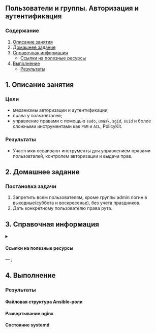 ## Пользователи и группы. Авторизация и аутентификация
### Содержание
1. [Описание занятия](#description)  
2. [Домашнее задание](#homework)  
3. [Справочная информация](#info)  
    - [Ссылки на полезные ресурсы](#links)
4. [Выполнение](#exec)  
    - [Результаты](#result)   

## 1. Описание занятия <a name="description"></a>
### Цели
- механизмы авторизации и аутентификации;  
- права у пользовталей;  
- управление правами с помощью `sudo`, `umask`, `sgid`, `suid` и более сложными инструментами как `PAM` и `ACL`, PolicyKit.  

### Результаты  
- Участники осваивают инструменты для управлением правами пользовталей, контролем авторизации и выдачи прав.  

## 2. Домашнее задание  <a name="homework"></a>
### Постановка задачи 
1. Запретить всем пользователям, кроме группы admin логин в выходные(суббота и воскресенье), без учета праздников.  
2. Дать конкретному пользователю права рута.  

## 3. Справочная информация <a name="info"></a>  

<details>
    <summary></summary>
    
`/etc/shadow` — системный файл с паролями пользователей;  
`/etc/login.defs` — файл, в котором можно настроить в т.ч. и `UID` (мин. и макс. значения, обычно `UID` < 1000 назначаются системным пользователям);  
`/etc/shells` — доступные командные оболочки;  
`/etc/securetty` — ;  
`id user` — вывод `id` пользователя `user`;  
`/etc/group` — группы пользователей;  
`/etc/gshadow` — на группу можно поставить пароль;  
`chsh` — команда для смены оболочки;  
`groups` — показывает текущую группу;   
`newgrp` — изменить главную группу;  

#### PolicyKit
`pkaction` — список политик;  
`ldd файл` — показывает с какими библиотеками слинкован файл;  

#### ACL
`getfacl file` —




</details>

#### Ссылки на полезные ресурсы <a name="links"></a>
[]() — ;  


## 4. Выполнение <a name="exec"></a>  



### Результаты <a name="result"></a>  
#### Файловая структура Ansible-роли


#### Развертывание nginx

####  Состояние systemd
